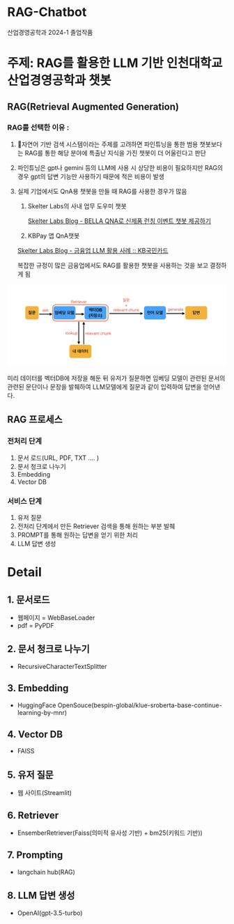 # RAG-Chatbot
산업경영공학과 2024-1 졸업작품


# 주제: RAG를 활용한 LLM 기반 인천대학교 산업경영공학과 챗봇

## RAG(Retrieval Augmented Generation)

### RAG를 선택한 이유 :

1. 자연어 기반 검색 시스템이라는 주제를 고려하면 파인튜닝을 통한 범용 챗봇보다는 RAG를 통한 해당 분야에 특출난 지식을 가진 챗봇이 더 어울린다고 판단
2. 파인튜닝은 gpt나 gemini 등의 LLM에 사용 시 상당한 비용이 필요하지만 RAG의 경우 gpt의 답변 기능만 사용하기 때문에 적은 비용이 발생
3. 실제 기업에서도 QnA용 챗봇을 만들 때 RAG를 사용한 경우가 많음
    1. Skelter Labs의 사내 업무 도우미 챗봇
        
        [Skelter Labs Blog - BELLA QNA로 신제품 런칭 이벤트 챗봇 제공하기](https://www.skelterlabs.com/blog/bella-qna-launching-chatbot)
        
    2. KBPay 앱 QnA챗봇
    
    [Skelter Labs Blog - 금융업 LLM 활용 사례 :: KB국민카드](https://www.skelterlabs.com/blog/llm-usecase)
    
    복잡한 규정이 많은 금융업에서도 RAG를 활용한 챗봇을 사용하는 것을 보고 결정하게 됨
    


![Untitled](/docs/RAG.png)

미리 데이터를 벡터DB에 저장을 해둔 뒤 유저가 질문하면 임베딩 모델이 관련된 문서의 관련된 문단이나 문장을 발췌하여 LLM모델에게 질문과 같이 입력하여 답변을 얻어낸다.

## RAG 프로세스

### 전처리 단계

1. 문서 로드(URL, PDF, TXT …. )
2. 문서 청크로 나누기
3. Embedding
4. Vector DB

### 서비스 단계

1. 유저 질문
2. 전처리 단계에서 만든 Retriever 검색을 통해 원하는 부분 발췌
3. PROMPT를 통해 원하는 답변을 얻기 위한 처리
4. LLM 답변 생성

# Detail

## 1. 문서로드

- 웹페이지 = WebBaseLoader
- pdf = PyPDF

## 2. 문서 청크로 나누기

- RecursiveCharacterTextSplitter

## 3. Embedding

- HuggingFace OpenSouce(bespin-global/klue-sroberta-base-continue-learning-by-mnr)

## 4. Vector DB

- FAISS

## 5. 유저 질문

- 웹 사이트(Streamlit)

## 6. Retriever

- EnsemberRetriever(Faiss(의미적 유사성 기반) + bm25(키워드 기반))

## 7. Prompting

- langchain hub(RAG)

## 8. LLM 답변 생성

- OpenAI(gpt-3.5-turbo)

